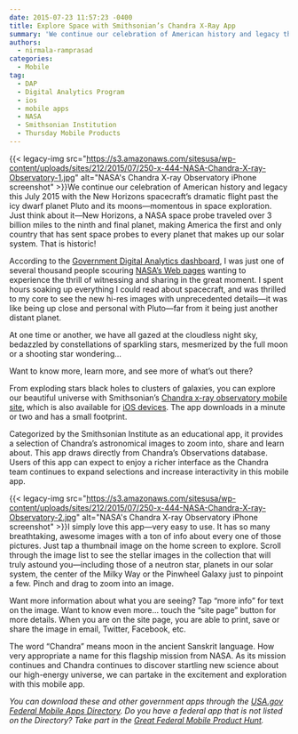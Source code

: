 ```yaml
---
date: 2015-07-23 11:57:23 -0400
title: Explore Space with Smithsonian’s Chandra X-Ray App
summary: 'We continue our celebration of American history and legacy this July 2015 with the New Horizons spacecraft&rsquo;s dramatic flight past the icy dwarf planet Pluto and its moons&mdash;momentous in space exploration. Just think about it&mdash;New Horizons, a NASA space probe traveled over 3 billion miles to'
authors:
  - nirmala-ramprasad
categories:
  - Mobile
tag:
  - DAP
  - Digital Analytics Program
  - ios
  - mobile apps
  - NASA
  - Smithsonian Institution
  - Thursday Mobile Products
---
```


{{< legacy-img src="https://s3.amazonaws.com/sitesusa/wp-content/uploads/sites/212/2015/07/250-x-444-NASA-Chandra-X-ray-Observatory-1.jpg" alt="NASA's Chandra X-ray Observatory iPhone screenshot" >}}We continue our celebration of American history and legacy this July 2015 with the New Horizons spacecraft’s dramatic flight past the icy dwarf planet Pluto and its moons—momentous in space exploration. Just think about it—New Horizons, a NASA space probe traveled over 3 billion miles to the ninth and final planet, making America the first and only country that has sent space probes to every planet that makes up our solar system. That is historic!

According to the [Government Digital Analytics dashboard](https://www.WHATEVER/2015/07/14/analytics-prove-people-care-about-space-and-pluto/), I was just one of several thousand people scouring [NASA’s Web pages](http://www.nasa.gov/) wanting to experience the thrill of witnessing and sharing in the great moment. I spent hours soaking up everything I could read about spacecraft, and was thrilled to my core to see the new hi-res images with unprecedented details—it was like being up close and personal with Pluto—far from it being just another distant planet.

At one time or another, we have all gazed at the cloudless night sky, bedazzled by constellations of sparkling stars, mesmerized by the full moon or a shooting star wondering&#8230;

Want to know more, learn more, and see more of what’s out there?

From exploding stars black holes to clusters of galaxies, you can explore our beautiful universe with Smithsonian’s [Chandra x-ray observatory mobile site](http://chandra.si.edu/mobile/index.html), which is also available for [iOS devices](https://itunes.apple.com/us/app/chandra-xray/id876545328?mt=8). The app downloads in a minute or two and has a small footprint.

Categorized by the Smithsonian Institute as an educational app, it provides a selection of Chandra’s astronomical images to zoom into, share and learn about. This app draws directly from Chandra&#8217;s Observations database. Users of this app can expect to enjoy a richer interface as the Chandra team continues to expand selections and increase interactivity in this mobile app.

{{< legacy-img src="https://s3.amazonaws.com/sitesusa/wp-content/uploads/sites/212/2015/07/250-x-444-NASA-Chandra-X-ray-Observatory-2.jpg" alt="NASA's Chandra X-ray Observatory iPhone screenshot" >}}I simply love this app—very easy to use. It has so many breathtaking, awesome images with a ton of info about every one of those pictures. Just tap a thumbnail image on the home screen to explore. Scroll through the image list to see the stellar images in the collection that will truly astound you—including those of a neutron star, planets in our solar system, the center of the Milky Way or the Pinwheel Galaxy just to pinpoint a few. Pinch and drag to zoom into an image.

Want more information about what you are seeing? Tap “more info” for text on the image. Want to know even more… touch the “site page” button for more details. When you are on the site page, you are able to print, save or share the image in email, Twitter, Facebook, etc.

The word “Chandra” means moon in the ancient Sanskrit language. How very appropriate a name for this flagship mission from NASA. As its mission continues and Chandra continues to discover startling new science about our high-energy universe, we can partake in the excitement and exploration with this mobile app.

_You can download these and other government apps through the [USA.gov Federal Mobile Apps Directory](http://www.usa.gov/mobileapps.shtml). Do you have a federal app that is not listed on the Directory? Take part in the [Great Federal Mobile Product Hunt](https://www.WHATEVER/2015/05/21/start-sleuthing-with-the-great-federal-mobile-product-hunt/)._